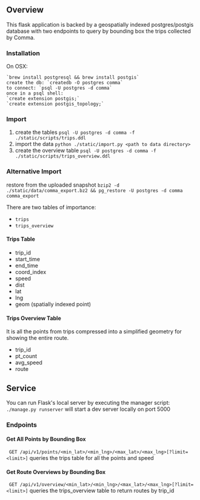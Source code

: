 ## Overview
This flask application is backed by a geospatially indexed postgres/postgis database with two endpoints to query by 
bounding box the trips collected by Comma. 

### Installation
On OSX:
    
    `brew install postgresql && brew install postgis`
    create the db: `createdb -O postgres comma`
    to connect: `psql -U postgres -d comma`
    once in a psql shell: 
    `create extension postgis;`
    `create extension postgis_topology;`

### Import
1. create the tables `psql -U postgres -d comma -f ./static/scripts/trips.ddl`
2. import the data `python ./static/import.py <path to data directory>`
3. create the overview table `psql -U postgres -d comma -f ./static/scripts/trips_overview.ddl`

### Alternative Import
restore from the uploaded snapshot `bzip2 -d ./static/data/comma_export.bz2 && pg_restore -U postgres -d comma comma_export`        

There are two tables of importance:
*  `trips`
*  `trips_overview`

#### Trips Table
 * trip_id     
 * start_time  
 * end_time    
 * coord_index 
 * speed       
 * dist        
 * lat         
 * lng         
 * geom (spatially indexed point)
 
#### Trips Overview Table
It is all the points from trips compressed into a simplified geometry for showing the entire route.

 * trip_id   
 * pt_count  
 * avg_speed
 * route


## Service
You can run Flask's local server by executing the manager script:
`./manage.py runserver` will start a dev server locally on port 5000


### Endpoints

#### Get All Points by Bounding Box
` GET /api/v1/points/<min_lat>/<min_lng>/<max_lat>/<max_lng>[?limit=<limit>]`
queries the trips table for all the points and speed

#### Get Route Overviews by Bounding Box
` GET /api/v1/overview/<min_lat>/<min_lng>/<max_lat>/<max_lng>[?limit=<limit>]`
queries the trips_overview table to return routes by trip_id




